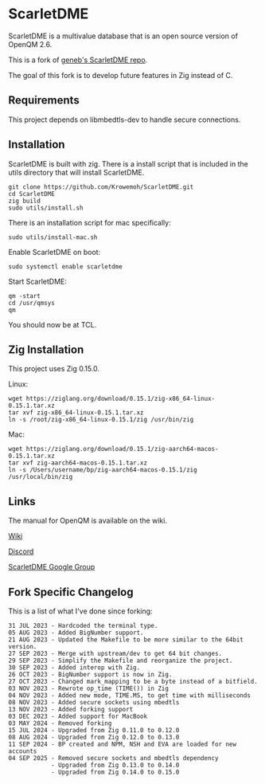 # ScarletDME

ScarletDME is a multivalue database that is an open source version of OpenQM 2.6.

This is a fork of [geneb's ScarletDME repo](https://github.com/geneb/ScarletDME).

The goal of this fork is to develop future features in Zig instead of C.

## Requirements

This project depends on libmbedtls-dev to handle secure connections.

## Installation

ScarletDME is built with zig. There is a install script that is included in the utils directory that will install ScarletDME.

```
git clone https://github.com/Krowemoh/ScarletDME.git
cd ScarletDME
zig build
sudo utils/install.sh
```

There is an installation script for mac specifically:

```
sudo utils/install-mac.sh
```

Enable ScarletDME on boot:

```
sudo systemctl enable scarletdme
```

Start ScarletDME:

```
qm -start
cd /usr/qmsys
qm
```

You should now be at TCL.

## Zig Installation

This project uses Zig 0.15.0.

Linux:

```
wget https://ziglang.org/download/0.15.1/zig-x86_64-linux-0.15.1.tar.xz
tar xvf zig-x86_64-linux-0.15.1.tar.xz
ln -s /root/zig-x86_64-linux-0.15.1/zig /usr/bin/zig
```

Mac:

```
wget https://ziglang.org/download/0.15.1/zig-aarch64-macos-0.15.1.tar.xz
tar xvf zig-aarch64-macos-0.15.1.tar.xz
ln -s /Users/username/bp/zig-aarch64-macos-0.15.1/zig /usr/local/bin/zig
```

## Links

The manual for OpenQM is available on the wiki.

[Wiki](https://scarlet.deltasoft.com/index.php/Documentation)

[Discord](https://discord.gg/H7MPapC2hK)

[ScarletDME Google Group](https://groups.google.com/g/scarletdme/)


## Fork Specific Changelog

This is a list of what I've done since forking:

```
31 JUL 2023 - Hardcoded the terminal type.  
05 AUG 2023 - Added BigNumber support.  
21 AUG 2023 - Updated the Makefile to be more similar to the 64bit version.  
27 SEP 2023 - Merge with upstream/dev to get 64 bit changes.
29 SEP 2023 - Simplify the Makefile and reorganize the project.
30 SEP 2023 - Added interop with Zig.
26 OCT 2023 - BigNumber support is now in Zig.
27 OCT 2023 - Changed mark_mapping to be a byte instead of a bitfield.
03 NOV 2023 - Rewrote op_time (TIME()) in Zig
04 NOV 2023 - Added new mode, TIME.MS, to get time with milliseconds
08 NOV 2023 - Added secure sockets using mbedtls
13 NOV 2023 - Added forking support
03 DEC 2023 - Added support for MacBook
03 MAY 2024 - Removed forking
15 JUL 2024 - Upgraded from Zig 0.11.0 to 0.12.0
08 AUG 2024 - Upgraded from Zig 0.12.0 to 0.13.0
11 SEP 2024 - BP created and NPM, NSH and EVA are loaded for new accounts
04 SEP 2025 - Removed secure sockets and mbedtls dependency
            - Upgraded from Zig 0.13.0 to 0.14.0
            - Upgraded from Zig 0.14.0 to 0.15.0
```


